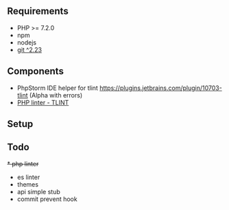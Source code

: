 ## Requirements
- PHP >= 7.2.0
- npm
- nodejs
- [git ^2.23](http://jr0cket.co.uk/2016/06/git-2-9-on-ubuntu-16-04.html)

## Components
- PhpStorm IDE helper for tlint https://plugins.jetbrains.com/plugin/10703-tlint (Alpha with errors)
-  [PHP linter - TLINT](https://github.com/tightenco/tlint)


## Setup

## Todo
~~* php linter~~
* es linter
* themes
* api simple stub
* commit prevent hook
